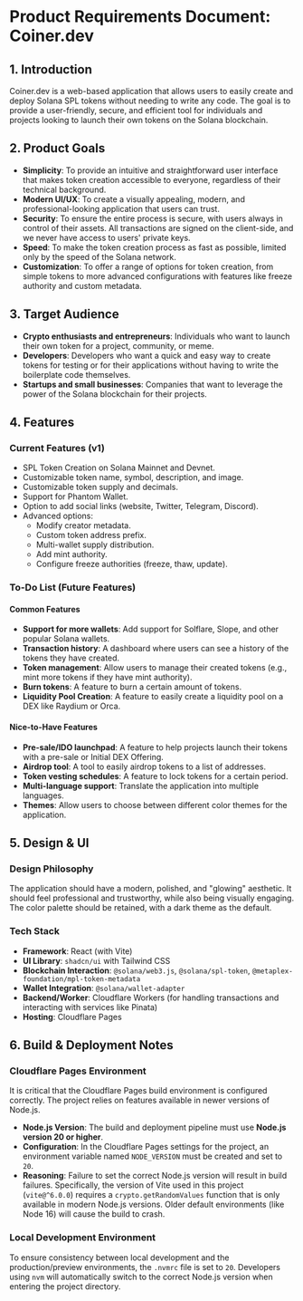 # Product Requirements Document: Coiner.dev

## 1. Introduction

Coiner.dev is a web-based application that allows users to easily create and deploy Solana SPL tokens without needing to write any code. The goal is to provide a user-friendly, secure, and efficient tool for individuals and projects looking to launch their own tokens on the Solana blockchain.

## 2. Product Goals

*   **Simplicity**: To provide an intuitive and straightforward user interface that makes token creation accessible to everyone, regardless of their technical background.
*   **Modern UI/UX**: To create a visually appealing, modern, and professional-looking application that users can trust.
*   **Security**: To ensure the entire process is secure, with users always in control of their assets. All transactions are signed on the client-side, and we never have access to users' private keys.
*   **Speed**: To make the token creation process as fast as possible, limited only by the speed of the Solana network.
*   **Customization**: To offer a range of options for token creation, from simple tokens to more advanced configurations with features like freeze authority and custom metadata.

## 3. Target Audience

*   **Crypto enthusiasts and entrepreneurs**: Individuals who want to launch their own token for a project, community, or meme.
*   **Developers**: Developers who want a quick and easy way to create tokens for testing or for their applications without having to write the boilerplate code themselves.
*   **Startups and small businesses**: Companies that want to leverage the power of the Solana blockchain for their projects.

## 4. Features

### Current Features (v1)

*   SPL Token Creation on Solana Mainnet and Devnet.
*   Customizable token name, symbol, description, and image.
*   Customizable token supply and decimals.
*   Support for Phantom Wallet.
*   Option to add social links (website, Twitter, Telegram, Discord).
*   Advanced options:
    *   Modify creator metadata.
    *   Custom token address prefix.
    *   Multi-wallet supply distribution.
    *   Add mint authority.
    *   Configure freeze authorities (freeze, thaw, update).

### To-Do List (Future Features)

#### Common Features

*   **Support for more wallets**: Add support for Solflare, Slope, and other popular Solana wallets.
*   **Transaction history**: A dashboard where users can see a history of the tokens they have created.
*   **Token management**: Allow users to manage their created tokens (e.g., mint more tokens if they have mint authority).
*   **Burn tokens**: A feature to burn a certain amount of tokens.
*   **Liquidity Pool Creation**: A feature to easily create a liquidity pool on a DEX like Raydium or Orca.

#### Nice-to-Have Features

*   **Pre-sale/IDO launchpad**: A feature to help projects launch their tokens with a pre-sale or Initial DEX Offering.
*   **Airdrop tool**: A tool to easily airdrop tokens to a list of addresses.
*   **Token vesting schedules**: A feature to lock tokens for a certain period.
*   **Multi-language support**: Translate the application into multiple languages.
*   **Themes**: Allow users to choose between different color themes for the application.

## 5. Design & UI

### Design Philosophy

The application should have a modern, polished, and "glowing" aesthetic. It should feel professional and trustworthy, while also being visually engaging. The color palette should be retained, with a dark theme as the default.

### Tech Stack

*   **Framework**: React (with Vite)
*   **UI Library**: `shadcn/ui` with Tailwind CSS
*   **Blockchain Interaction**: `@solana/web3.js`, `@solana/spl-token`, `@metaplex-foundation/mpl-token-metadata`
*   **Wallet Integration**: `@solana/wallet-adapter`
*   **Backend/Worker**: Cloudflare Workers (for handling transactions and interacting with services like Pinata)
*   **Hosting**: Cloudflare Pages

## 6. Build & Deployment Notes

### Cloudflare Pages Environment

It is critical that the Cloudflare Pages build environment is configured correctly. The project relies on features available in newer versions of Node.js.

*   **Node.js Version**: The build and deployment pipeline must use **Node.js version 20 or higher**.
*   **Configuration**: In the Cloudflare Pages settings for the project, an environment variable named `NODE_VERSION` must be created and set to `20`.
*   **Reasoning**: Failure to set the correct Node.js version will result in build failures. Specifically, the version of Vite used in this project (`vite@^6.0.0`) requires a `crypto.getRandomValues` function that is only available in modern Node.js versions. Older default environments (like Node 16) will cause the build to crash.

### Local Development Environment

To ensure consistency between local development and the production/preview environments, the `.nvmrc` file is set to `20`. Developers using `nvm` will automatically switch to the correct Node.js version when entering the project directory.
